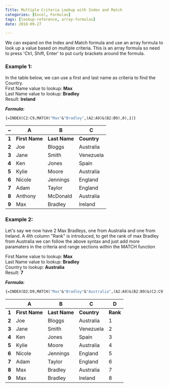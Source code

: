 ```yaml
---
Title: Multiple Criteria Lookup with Index and Match
categories: [Excel, Formulas]
tags: [lookup-reference, array-formulas]
date: 2018-09-27

---
```


We can expand on the Index and Match formula and use an array  formula to look up a value based on multiple criteria.
This is an array formula so need to press 'Ctrl, Shift, Enter' to put curly brackets around the formula.

### Example 1:

In the table below, we can use a first and last name as criteria to find the Country.  
First Name value to lookup: **Max**  
Last Name value to lookup: **Bradley**    
Result: **Ireland**   

***Formula:***
```vb
{=INDEX(C2:C9,MATCH("Max"&"Bradley",(A2:A9)&(B2:B9),0),1)}
```

| ~     | A              | B             | C           |
|-------|----------------|---------------|-------------|
| **1** | **First Name** | **Last Name** | **Country** |
| **2** | Joe            | Bloggs        | Australia   |
| **3** | Jane           | Smith         | Venezuela   |
| **4** | Ken            | Jones         | Spain       |
| **5** | Kylie          | Moore         | Australia   |
| **6** | Nicole         | Jennings      | England     |
| **7** | Adam           | Taylor        | England     |
| **8** | Anthony        | McDonald      | Australia   |
| **9** | Max            | Bradley       | Ireland     |  

### Example 2:

Let's say we now have 2 Max Bradleys, one from Australia and one from Ireland.
A 4th column "Rank" is introduced, to get the rank of max Bradley from Australia we can follow the above syntax and just add more paramaters in the criteria and range sections within the MATCH function

First Name value to lookup: **Max**   
Last Name value to lookup: **Bradley**    
Country to lookup: **Australia**    
Result: **7**

***Formula:***
```vb
{=INDEX(D2:D9,MATCH("Max"&"Bradley"&"Australia",(A2:A9)&(B2:B9)&(C2:C9),0),1)}
```

|       | A              | B             | C           | D        |
|-------|----------------|---------------|-------------|----------|
| **1** | **First Name** | **Last Name** | **Country** | **Rank** |
| **2** | Joe            | Bloggs        | Australia   | 1        |
| **3** | Jane           | Smith         | Venezuela   | 2        |
| **4** | Ken            | Jones         | Spain       | 3        |
| **5** | Kylie          | Moore         | Australia   | 4        |
| **6** | Nicole         | Jennings      | England     | 5        |
| **7** | Adam           | Taylor        | England     | 6        |
| **8** | Max            | Bradley       | Australia   | 7        |
| **9** | Max            | Bradley       | Ireland     | 8        |
